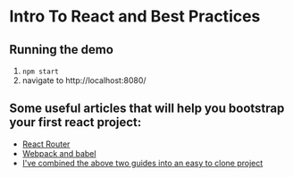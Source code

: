 # Intro To React and Best Practices

## Running the demo
1. `npm start`
2. navigate to http://localhost:8080/

## Some useful articles that will help you bootstrap your first react project:
- [React Router](https://medium.com/@pshrmn/a-simple-react-router-v4-tutorial-7f23ff27adf)
- [Webpack and babel](https://www.robinwieruch.de/minimal-react-webpack-babel-setup/)
- [I've combined the above two guides into an easy to clone project](https://github.com/Jspsun/MinimalReactBoilerPlate)

